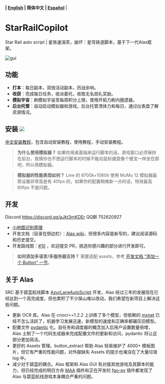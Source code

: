 **| [English](README_en.md) | 简体中文 | [Español](README_es.md)** |


# StarRailCopilot

Star Rail auto script | 星铁速溶茶，崩坏：星穹铁道脚本，基于下一代Alas框架。

![gui](https://raw.githubusercontent.com/wiki/LmeSzinc/StarRailCopilot/README.assets/gui_cn.png)



## 功能

- **打本**：每日副本，双倍活动副本，历战余响。
- **收获**：完成每日任务，收派委托，收取无名勋礼奖励。
- **模拟宇宙**：刷模拟宇宙至每周积分上限，使用开拓力刷内圈遗器。
- **后台托管**：自动启动模拟器和游戏，后台托管清体力和每日，通过仪表盘了解资源情况。



## 安装 [![](https://img.shields.io/github/downloads/LmeSzinc/StarRailCopilot/total?color=4e4c97)](https://github.com/LmeSzinc/StarRailCopilot/releases)

[中文安装教程](https://github.com/LmeSzinc/StarRailCopilot/wiki/Installation_cn)，包含自动安装教程，使用教程，手动安装教程。

> **为什么使用模拟器？** 如果你用桌面端来运行脚本的话，游戏窗口必须保持在前台，我猜你也不想运行脚本的时候不能动鼠标键盘像个傻宝一样坐在那吧，所以用模拟器。

> **模拟器的性能表现如何？** Lme 的 8700k+1080ti 使用 MuMu 12 模拟器画质设置非常高是有 40fps 的，如果你的配置稍微新一点的话，特效最高 60fps 不是问题。



## 开发

Discord https://discord.gg/aJkt3mKDEr QQ群 752620927

- [小地图识别原理](https://github.com/LmeSzinc/StarRailCopilot/wiki/MinimapTracking)
- 开发文档（目录在侧边栏）：[Alas wiki](https://github.com/LmeSzinc/AzurLaneAutoScript/wiki/1.-Start)，但很多内容是新写的，建议阅读源码和历史提交。
- 开发路线图：[#10](https://github.com/LmeSzinc/StarRailCopilot/issues/10) ，欢迎提交 PR，挑选你感兴趣的部分进行开发即可。

> **如何添加多语言/多服务器支持？** 需要适配 assets，参考 [开发文档 “添加一个 Button” 一节](https://github.com/LmeSzinc/AzurLaneAutoScript/wiki/4.1.-Detection-objects#%E6%B7%BB%E5%8A%A0%E4%B8%80%E4%B8%AA-button)。



## 关于 Alas

SRC 基于碧蓝航线脚本 [AzurLaneAutoScript](https://github.com/LmeSzinc/AzurLaneAutoScript) 开发，Alas 经过三年的发展现在已经达到一个高完成度，但也累积了不少屎山难以改动，我们希望在新项目上解决这些问题。

- 更新 OCR 库。Alas 在 cnocr==1.2.2 上训练了多个模型，但依赖的 [mxnet](https://github.com/apache/mxnet) 已经不怎么活跃了，机器学习发展迅速，新模型的速度和正确率都碾压旧模型。
- 配置文件 [pydantic](https://github.com/pydantic/pydantic) 化。自任务和调度器的概念加入后用户设置数量倍增，Alas 土制了一个代码生成器来完成配置文件的更新和访问，pydantic 将让这部分更加简洁。
- 更好的 Assets 管理。button_extract 帮助 Alas 轻易维护了 4000+ 模板图片，但它有严重的性能问题，对外服缺失 Assets 的提示也淹没在了大量垃圾 log 中。
- 减少对于碧蓝的耦合。Alas 框架和 Alas GUI 有对接其他游戏及其脚本的能力，但已经完成的明日方舟 [MAA](https://github.com/MaaAssistantArknights/MaaAssistantArknights) 插件和正在开发的 [fgo-py](https://github.com/hgjazhgj/FGO-py) 插件都发现了 Alas 与碧蓝航线游戏本身耦合严重的问题。

